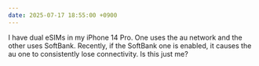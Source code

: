 ```yaml
---
date: 2025-07-17 18:55:00 +0900
---
```


I have dual eSIMs in my iPhone 14 Pro. One uses the au network and the other uses SoftBank. Recently, if the SoftBank one is enabled, it causes the au one to consistently lose connectivity. Is this just me?
